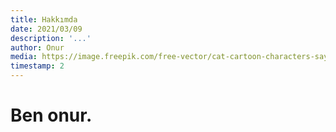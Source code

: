 ```yaml
---
title: Hakkımda
date: 2021/03/09
description: '...'
author: Onur
media: https://image.freepik.com/free-vector/cat-cartoon-characters-say-hi_75474-484.jpg
timestamp: 2
---
```


# Ben onur.

